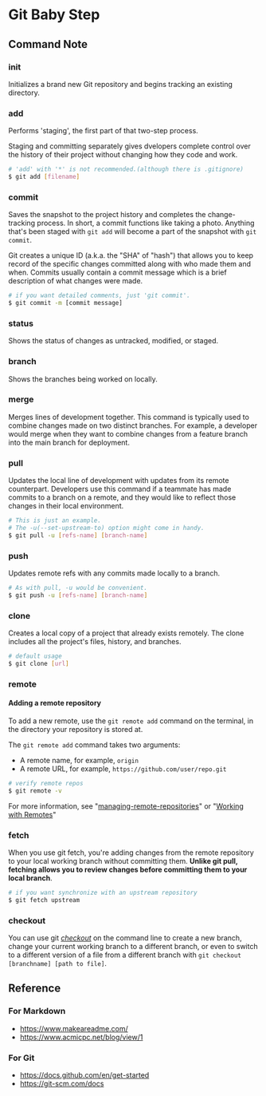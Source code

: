 # Git Baby Step

## Command Note

### init
Initializes a brand new Git repository and begins tracking an existing directory.

### add
Performs 'staging', the first part of that two-step process.

Staging and committing separately gives dvelopers complete control over the history of their project
without changing how they code and work.

```bash
# 'add' with '*' is not recommended.(although there is .gitignore)
$ git add [filename]
```

### commit
Saves the snapshot to the project history and completes the change-tracking process.
In short, a commit functions like taking a photo.
Anything that's been staged with ```git add``` will become a part of the snapshot with ```git commit```.

Git creates a unique ID (a.k.a. the "SHA" of "hash") that allows you to keep record of the specific changes committed
along with who made them and when. Commits usually contain a commit message which is a brief description of what changes were made.

```bash
# if you want detailed comments, just 'git commit'.
$ git commit -m [commit message]
```

### status
Shows the status of changes as untracked, modified, or staged.

### branch
Shows the branches being worked on locally.

### merge
Merges lines of development together. This command is typically used to combine changes made on two distinct branches. For example, a developer would merge
when they want to combine changes from a feature branch into the main branch for deployment.

### pull
Updates the local line of development with updates from its remote counterpart.
Developers use this command if a teammate has made commits to a branch on a remote, and they would like to reflect those changes in their local environment.

```bash
# This is just an example.
# The -u(--set-upstream-to) option might come in handy.
$ git pull -u [refs-name] [branch-name]
```

### push
Updates remote refs with any commits made locally to a branch.

```bash
# As with pull, -u would be convenient.
$ git push -u [refs-name] [branch-name]
```

### clone
Creates a local copy of a project that already exists remotely.
The clone includes all the project's files, history, and branches.

```bash
# default usage
$ git clone [url]
```

### remote
#### Adding a remote repository
To add a new remote, use the ```git remote add``` command on the terminal,
in the directory your repository is stored at.

The ```git remote add``` command takes two arguments:
* A remote name, for example, ```origin```
* A remote URL, for example, ```https://github.com/user/repo.git```

```bash
# verify remote repos
$ git remote -v
```
For more information, see
"[managing-remote-repositories](https://docs.github.com/en/get-started/getting-started-with-git/managing-remote-repositories)"
or "[Working with Remotes](https://git-scm.com/book/en/v2/Git-Basics-Working-with-Remotes)"
    
### fetch
When you use git fetch, you're adding changes from the remote repository to your local working branch without committing them. **Unlike git pull, fetching allows you to review changes before committing them to your local branch**.

```bash
# if you want synchronize with an upstream repository
$ git fetch upstream
```

### checkout
You can use git *[checkout](https://docs.github.com/en/get-started/quickstart/github-glossary#checkout)* on the command line to create a new branch, change your current working branch to a different branch, or even to switch to a different version of a file from a different branch with ```git checkout [branchname] [path to file]```.


## Reference

### For Markdown
* https://www.makeareadme.com/
* https://www.acmicpc.net/blog/view/1

### For Git
* https://docs.github.com/en/get-started
* https://git-scm.com/docs